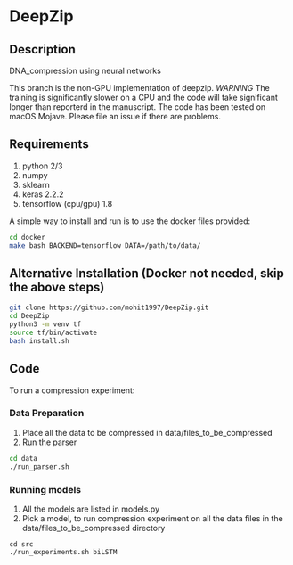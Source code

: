# DeepZip

## Description
DNA_compression using neural networks

This branch is the non-GPU implementation of deepzip.
*WARNING* The training is significantly slower on a CPU and the code will take significant longer than reporterd in the manuscript. 
The code has been tested on macOS Mojave. Please file an issue if there are problems.

## Requirements
1. python 2/3
2. numpy
3. sklearn
4. keras 2.2.2
5. tensorflow (cpu/gpu) 1.8

A simple way to install and run is to use the docker files provided:

```bash
cd docker
make bash BACKEND=tensorflow DATA=/path/to/data/
```

## Alternative Installation (Docker not needed, skip the above steps)
```bash
git clone https://github.com/mohit1997/DeepZip.git
cd DeepZip
python3 -m venv tf
source tf/bin/activate
bash install.sh
```

## Code
To run a compression experiment: 

### Data Preparation
1. Place all the data to be compressed in data/files_to_be_compressed
2. Run the parser 

```bash
cd data
./run_parser.sh
```

### Running models
1. All the models are listed in models.py
2. Pick a model, to run compression experiment on all the data files in the data/files_to_be_compressed directory

```
cd src
./run_experiments.sh biLSTM
```
